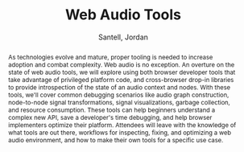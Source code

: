 --- 
title: "Web Audio Tools" 
abstract: "As technologies evolve and mature, proper tooling is needed to increase adoption and combat complexity. Web audio is no exception. An overture on the state of web audio tools, we will explore using both browser developer tools that take advantage of privileged platform code, and cross-browser drop-in libraries to provide introspection of the state of an audio context and nodes. With these tools, we'll cover common debugging scenarios like audio graph construction, node-to-node signal transformations, signal visualizations, garbage collection, and resource consumption. These tools can help beginners understand a complex new API, save a developer's time debugging, and help browser implementers optimize their platform. Attendees will leave with the knowledge of what tools are out there, workflows for inspecting, fixing, and optimizing a web audio environment, and how to make their own tools for a specific use case." 
address: "Paris" 
author: "Santell, Jordan"
webAuthor: "Jordan Santell" 
booktitle: "Proceedings of the International Web Audio Conference" 
editor: "Goldszmidt, Samuel and Schnell, Norbert and Saiz, Victor and Matuszewski, Benjamin" 
month: "January"
pages: "" 
publisher: "IRCAM" 
series: "WAC '15"
track: "Talk"  
year: "2015" 
id: "2015_vid3" 
tags: year2015
media: https://medias.ircam.fr/x32ba00 
pdflink: none
ISSN: 2663-5844
---